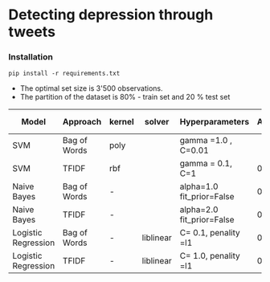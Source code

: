 
# Detecting depression through tweets 

### Installation
```
pip install -r requirements.txt
```
* The optimal set size is 3'500 observations.
* The partition of the dataset is 80% - train set and 20 % test set 

| Model               | Approach    | kernel | solver    | Hyperparameters           | Accuracy | F1.5-Score | Recall | Precision | 
|---------------------|-------------|--------|-----------|---------------------------|----------|------------|-------|-----------|
| SVM                 | Bag of Words | poly   |           | gamma =1.0 , C=0.01       |          |            |       |           |
| SVM                 |  TFIDF       |   rbf     |           | gamma = 0.1, C=1          |  0.7108    |  0.6609      | 0.6266    |   0.75387     |
| Naive Bayes         |     Bag of Words         | -      |           | alpha=1.0 fit_prior=False | 0.717    | 0.722      | 0.726 | 0.713     |
| Naive Bayes         |         TFIDF | -      |           | alpha=2.0 fit_prior=False | 0.736    | 0.752      | 0.766 | 0.723     |
| Logistic Regression |     Bag of Words          | -      |   liblinear | C= 0.1, penality =l1      | 0.651    | 0.553      | 0.502 | 0.716     |
| Logistic Regression  |       TFIDF        | -      | liblinear | C= 1.0, penality =l1      | 0.700    | 0.655      | 0.625 | 0.735     |

[//]: # (an IDE for Python.)

[//]: # ()
[//]: # (Inspired by [awesome-python]&#40;https://github.com/vinta/awesome-python&#41;.)

[//]: # ()
[//]: # (## Contents)

[//]: # ()
[//]: # (- [Awesome PyCharm]&#40;#awesome-pycharm&#41;)

[//]: # (    - [Articles]&#40;#articles&#41;)

[//]: # (    - [Tutorials]&#40;#tutorials&#41;)

[//]: # (    - [Videos]&#40;#videos&#41;)

[//]: # (    - [Plugins]&#40;#plugins&#41;)

[//]: # (    - [Live Templates]&#40;#live-templates&#41;)

[//]: # (- [Contributing]&#40;#contributing&#41;)

[//]: # ()
[//]: # (- - -)

[//]: # ()
[//]: # (## Articles)

[//]: # ()
[//]: # (* [Configure PyCharm for Python/Django and Introduction to Django Rest Framework]&#40;https://medium.com/@srijan.pydev_21998/configure-pycharm-for-python-django-and-introduction-to-django-rest-framework-f9c1a7cb4ba0&#41; )

[//]: # ()
[//]: # (is a walkthrough to get the most out of PyCharm Professional while working with Django. *&#40;2018/04/07, Srijan Anand&#41;*)

[//]: # ()
[//]: # (* [A Look at PyCharm Python IDE for Linux]&#40;https://www.ghacks.net/2017/10/12/pycharm-python-ide-linux/&#41; )

[//]: # (discusses PyCharm as an IDE plus installation instructions for Linux Mint )

[//]: # (using a PPA. *&#40;2017/10/12, Mike Turcotte&#41;*)

[//]: # ()
[//]: # (* [Integrating PyCharm with Pyenv]&#40;http://vcrmartinez.com/2017/08/04/integrating-pycharm-with-pyenv/&#41;  shows how to use )

[//]: # ([pyenv]&#40;https://github.com/pyenv/pyenv&#41; &#40;the Python version management tool&#41; )

[//]: # (from within PyCharm. *&#40;2017/08/04, Viktor Martinez&#41;*)

[//]: # ()
[//]: # (* [Python Tool Review: Using PyCharm for Python Development - and More]&#40;https://www.caktusgroup.com/blog/2017/07/05/python-tool-review-using-pycharm-python-development-and-more/?utm_content=58335036&utm_medium=social&utm_source=twitter&#41; )

[//]: # (reviews PyCharm as an IDE, discussing performance, Python, Django, Git, )

[//]: # (code-checking, and more. *&#40;2017/07/05, Dan Poirier from Caktus Group&#41;*)

[//]: # ()
[//]: # (* [Best Python IDE, Complete Tutorial to setup Python With Pycharm]&#40;http://www.csestack.org/best-python-ide-complete-tutorial-to-setup-python-with-pycharm/&#41; shows )

[//]: # (complete steps under Windows to setup Python and PyCharm Community Edition, )

[//]: # (writing and running a simple program, and explains shortcuts.)

[//]: # (*&#40;2016/02/22, Aniruddha Chaudhari&#41;*)

[//]: # ()
[//]: # (## Tutorials)

[//]: # ()
[//]: # (* [MongoDB QuickStart with Python]&#40;http://freemongodbcourse.com&#41; is a free )

[//]: # (course by Michael Kennedy which features PyCharm. *&#40;2017/10/11, Michael Kennedy&#41;*)

[//]: # ()
[//]: # (## Videos)

[//]: # ()
[//]: # (### English)

[//]: # ()
[//]: # (* [Python Beginner Tutorial 1 - Install and Setup PyCharm IDE]&#40;https://youtu.be/0y5XlNeFxNk&#41; )

[//]: # (covers the installation of the latest version of Python 3 and installation )

[//]: # (and setup of the Free JetBrains PyCharm IDE. After watching this video you )

[//]: # (will know how to run your very first Python script. *&#40;2017-05-19&#41;*)

[//]: # ()
[//]: # (* [PyCharm Terminal]&#40;https://youtu.be/i1js96Ha_OQ&#41; covers usage of the )

[//]: # (embedded Terminal tool in PyCharm Community Edition, under Windows. Demos )

[//]: # (running Django's `manage.py`. *&#40;2017/08/03, Chris Mahn&#41;*)

[//]: # ()
[//]: # (* [PyCharm tips and tricks]&#40;https://youtu.be/SVxuUGjB8YU&#41; demonstrates many not so obvious, but super useful features and hotkeys *&#40;2017/07/12, Dmitry Trofimov&#41;* )

[//]: # ()
[//]: # (* [django-bootstrap3 Pycharm Module Install]&#40;https://youtu.be/5y9Z_BhEr5Q&#41;  Use PyCharm to install this plugin )

[//]: # ( into an existing Django project. *&#40;2017/08/19, Chris Mahn&#41;*)

[//]: # ()
[//]: # ()
[//]: # (* [Pycharm Reformatting]&#40;https://youtu.be/JZ_xuPiK-UA&#41; shows )

[//]: # (reformatting files, generating imports with quick fix. *&#40;2017/08/05, Chris Mahn&#41;*)

[//]: # ()
[//]: # (* [Productive pytest with PyCharm]&#40;https://youtu.be/ixqeebhUa-w&#41; helps level up pytest skill. *&#40;2018/02/26, Brian Okken&#41;*)

[//]: # ()
[//]: # (### Spanish)

[//]: # ()
[//]: # (* [Django Creación de nuestro primer proyecto con Django en PyCharm]&#40;https://youtu.be/oX0SoU9OHnE&#41; )

[//]: # (*&#40;2017/06/14, KeepCoding&#41;*)

[//]: # ()
[//]: # (### Portuguese)

[//]: # ()
[//]: # (* [Curso Python #05 - Instalando o PyCharm e o QPython3]&#40;https://youtu.be/ElRd0cbXIv4&#41; )

[//]: # (Nesta aula, veremos como instalar e configurar a IDE &#40;Integrated Development )

[//]: # (Environment&#41; Python chamada PyCharm no Windows, MacOS e )

[//]: # (Linux.  *&#40;2017/05/05, Curso em Video&#41;*)

[//]: # ()
[//]: # (## Plugins)

[//]: # ()
[//]: # (* Database and Frameworks)

[//]: # (  * [MongoDB Plugin for IntelliJ]&#40;https://plugins.jetbrains.com/plugin/7141-mongo-plugin&#41; )

[//]: # (integrates MongoDB Servers with database/collections tree, Query Runner and )

[//]: # (Shell console. *&#40;2017-12-12&#41;*)

[//]: # (  * [JS GraphQL]&#40;https://plugins.jetbrains.com/plugin/8097-js-graphql/&#41; provides GraphQL support directly inside PyCharm.)

[//]: # (* Editor)

[//]: # (  * [CodeGlance]&#40;https://plugins.jetbrains.com/plugin/7275-codeglance&#41; provides a minimap for your editor, similar to Sublime.)

[//]: # (  * [Open in Splitted Tab]&#40;https://plugins.jetbrains.com/plugin/7407-open-in-splitted-tab/&#41; adds a PyCharm command to open a definition in a new splitted tab.)

[//]: # (* Code Analysis)

[//]: # (  * [Sourcery]&#40;https://plugins.jetbrains.com/plugin/12631-sourcery&#41; provides a list of refactoring recommendations to simplify your codebase. [freemium])

[//]: # (  * [Grazie]&#40;https://plugins.jetbrains.com/plugin/12175-grazie/&#41; provides grammar and advanced spell checking.)

[//]: # (  * [Python Security]&#40;https://plugins.jetbrains.com/plugin/13609-python-security/&#41; helps you spot security problems in libraries and code.)

[//]: # (* Integration)

[//]: # (  * [Code Review for BitBucket]&#40;https://plugins.jetbrains.com/plugin/13538-code-review-for-bitbucket/&#41; lets you manage BitBucket pull requests from inside the IDE. [paid])

[//]: # (* File Type Support)

[//]: # (  * [Requirements]&#40;https://plugins.jetbrains.com/plugin/10837-requirements/&#41; adds extra support for `requirements.txt` files.)

[//]: # (  * [Idealog]&#40;https://plugins.jetbrains.com/plugin/9746-ideolog/&#41; views log files.)

[//]: # (  * [.ignore]&#40;https://plugins.jetbrains.com/plugin/7495--ignore/&#41; provides support for `.gitignore` and other ignore file lists.)

[//]: # (  * [.env]&#40;https://plugins.jetbrains.com/plugin/9525--env-files-support/&#41; support for `.env` environment variable definitions.)

[//]: # (  * [Pug]&#40;https://plugins.jetbrains.com/plugin/7094-pug-ex-jade-/&#41; template support plugin.)

[//]: # (  * [Extra Icons]&#40;https://plugins.jetbrains.com/plugin/11058-extra-icons/&#41; provides icons for a lot more file types.)

[//]: # ()
[//]: # (## Live Templates)

[//]: # ()
[//]: # (* [Flask PyCharm Templates]&#40;https://github.com/mstuttgart/flask-pycharm-templates&#41;)

[//]: # (Collection of live templates to help you develop Flask web applications. *&#40;2017-10-08, Michell Stuttgart&#41;*)

[//]: # ()
[//]: # (## Themes)

[//]: # ()
[//]: # (* [PyCharm Color Schemes]&#40;https://github.com/mstuttgart/pycharm-color-scheme&#41;)

[//]: # (Collection of themes adapted to use with this IDE. *&#40;2019-10-01, Michell Stuttgart&#41;*)

[//]: # ()
[//]: # (# Contributing)

[//]: # ()
[//]: # (Your contributions are always welcome! Please take a look at the )

[//]: # ([contribution guidelines]&#40;https://github.com/JetBrains/awesome-pycharm/blob/master/CONTRIBUTING.md&#41; )

[//]: # (first.)
